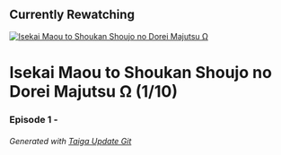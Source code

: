 ﻿
## Currently Rewatching

[![Isekai Maou to Shoukan Shoujo no Dorei Majutsu &#937;](https://s4.anilist.co/file/anilistcdn/media/anime/cover/medium/bx117448-bsPgVDD85sjB.jpg)](https://anilist.co/anime/117448)

# Isekai Maou to Shoukan Shoujo no Dorei Majutsu &#937; (1/10)

### Episode 1 - 

###### *Generated with [Taiga Update Git](https://github.com/nike4613/taiga-update-git)*